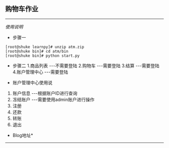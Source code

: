 ## 购物车作业
***

*使用说明*

* 步骤一
```
[root@shuke learnpy]# unzip atm.zip
[root@shuke bin]# cd atm/bin
[root@shuke bin]# python start.py
```

* 步骤二
1.商品列表       ---不需要登陆
2.购物车         ---需要登陆
3.结算          ---需要登陆
4.账户管理中心    ---需要登陆

* 账户管理中心使用说
1. 账户信息     ---根据账户ID进行查询
2. 冻结账户     ---需要使用admin账户进行操作
3. 注册
4. 还款
5. 转账
6. 退出

* Blog地址*
***
[python常用模块]: http://www.cnblogs.com/aslongas/p/6926000.html
